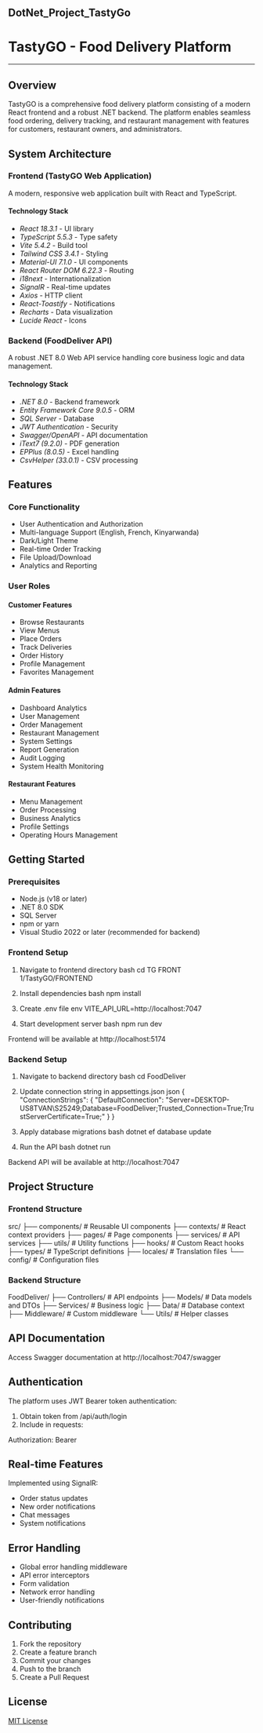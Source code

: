 DotNet_Project_TastyGo
----------------------
# TastyGO - Food Delivery Platform
-----------------------------------
## Overview
TastyGO is a comprehensive food delivery platform consisting of a modern React frontend and a robust .NET backend. The platform enables seamless food ordering, delivery tracking, and restaurant management with features for customers, restaurant owners, and administrators.

## System Architecture

### Frontend (TastyGO Web Application)
A modern, responsive web application built with React and TypeScript.

#### Technology Stack
- *React 18.3.1* - UI library
- *TypeScript 5.5.3* - Type safety
- *Vite 5.4.2* - Build tool
- *Tailwind CSS 3.4.1* - Styling
- *Material-UI 7.1.0* - UI components
- *React Router DOM 6.22.3* - Routing
- *i18next* - Internationalization
- *SignalR* - Real-time updates
- *Axios* - HTTP client
- *React-Toastify* - Notifications
- *Recharts* - Data visualization
- *Lucide React* - Icons

### Backend (FoodDeliver API)
A robust .NET 8.0 Web API service handling core business logic and data management.

#### Technology Stack
- *.NET 8.0* - Backend framework
- *Entity Framework Core 9.0.5* - ORM
- *SQL Server* - Database
- *JWT Authentication* - Security
- *Swagger/OpenAPI* - API documentation
- *iText7 (9.2.0)* - PDF generation
- *EPPlus (8.0.5)* - Excel handling
- *CsvHelper (33.0.1)* - CSV processing

## Features

### Core Functionality
- User Authentication and Authorization
- Multi-language Support (English, French, Kinyarwanda)
- Dark/Light Theme
- Real-time Order Tracking
- File Upload/Download
- Analytics and Reporting

### User Roles

#### Customer Features
- Browse Restaurants
- View Menus
- Place Orders
- Track Deliveries
- Order History
- Profile Management
- Favorites Management

#### Admin Features
- Dashboard Analytics
- User Management
- Order Management
- Restaurant Management
- System Settings
- Report Generation
- Audit Logging
- System Health Monitoring

#### Restaurant Features
- Menu Management
- Order Processing
- Business Analytics
- Profile Settings
- Operating Hours Management

## Getting Started

### Prerequisites
- Node.js (v18 or later)
- .NET 8.0 SDK
- SQL Server
- npm or yarn
- Visual Studio 2022 or later (recommended for backend)

### Frontend Setup

1. Navigate to frontend directory
bash
cd TG FRONT 1/TastyGO/FRONTEND


2. Install dependencies
bash
npm install


3. Create .env file
env
VITE_API_URL=http://localhost:7047


4. Start development server
bash
npm run dev


Frontend will be available at http://localhost:5174

### Backend Setup

1. Navigate to backend directory
bash
cd FoodDeliver


2. Update connection string in appsettings.json
json
{
  "ConnectionStrings": {
    "DefaultConnection": "Server=DESKTOP-US8TVAN\\S25249;Database=FoodDeliver;Trusted_Connection=True;TrustServerCertificate=True;"
  }
}


3. Apply database migrations
bash
dotnet ef database update


4. Run the API
bash
dotnet run


Backend API will be available at http://localhost:7047

## Project Structure

### Frontend Structure

src/
├── components/     # Reusable UI components
├── contexts/       # React context providers
├── pages/         # Page components
├── services/      # API services
├── utils/         # Utility functions
├── hooks/         # Custom React hooks
├── types/         # TypeScript definitions
├── locales/       # Translation files
└── config/        # Configuration files


### Backend Structure

FoodDeliver/
├── Controllers/   # API endpoints
├── Models/        # Data models and DTOs
├── Services/      # Business logic
├── Data/          # Database context
├── Middleware/    # Custom middleware
└── Utils/         # Helper classes


## API Documentation
Access Swagger documentation at http://localhost:7047/swagger

## Authentication
The platform uses JWT Bearer token authentication:
1. Obtain token from /api/auth/login
2. Include in requests:

Authorization: Bearer <your-token>


## Real-time Features
Implemented using SignalR:
- Order status updates
- New order notifications
- Chat messages
- System notifications

## Error Handling
- Global error handling middleware
- API error interceptors
- Form validation
- Network error handling
- User-friendly notifications

## Contributing
1. Fork the repository
2. Create a feature branch
3. Commit your changes
4. Push to the branch
5. Create a Pull Request

## License
[MIT License](LICENSE)
